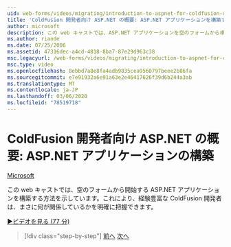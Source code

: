 ```yaml
---
uid: web-forms/videos/migrating/introduction-to-aspnet-for-coldfusion-developers-building-an-aspnet-application
title: 'ColdFusion 開発者向け ASP.NET の概要: ASP.NET アプリケーションを構築する |Microsoft Docs'
author: microsoft
description: この web キャストでは、ASP.NET アプリケーションを空のフォームから構築して、経験豊富な ColdFusion 開発者に明確なアイデアを提供する方法について説明します。
ms.author: riande
ms.date: 07/25/2006
ms.assetid: 47316dec-a4cd-4818-8ba7-87e29d963c38
msc.legacyurl: /web-forms/videos/migrating/introduction-to-aspnet-for-coldfusion-developers-building-an-aspnet-application
msc.type: video
ms.openlocfilehash: 8ebbd7a8e8fa4adb9835cea9560797beee2b86fa
ms.sourcegitcommit: e7e91932a6e91a63e2e46417626f39d6b244a3ab
ms.translationtype: MT
ms.contentlocale: ja-JP
ms.lasthandoff: 03/06/2020
ms.locfileid: "78519718"
---
```

# <a name="introduction-to-aspnet-for-coldfusion-developers-building-an-aspnet-application"></a>ColdFusion 開発者向け ASP.NET の概要: ASP.NET アプリケーションの構築

[Microsoft](https://github.com/microsoft)

この web キャストでは、空のフォームから開始する ASP.NET アプリケーションを構築する方法を示しています。これにより、経験豊富な ColdFusion 開発者は、まさに何が関係しているかを明確に把握できます。

[&#9654;ビデオを見る (77 分)](https://channel9.msdn.com/Blogs/ASP-NET-Site-Videos/introduction-to-aspnet-for-coldfusion-developers-building-an-aspnet-application)

> [!div class="step-by-step"]
> [前へ](intro-to-aspnet-for-coldfusion-developers-adding-aspnet-to-your-repertoire.md)
> [次へ](interop-between-php-and-the-windows-platform.md)
